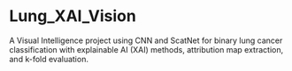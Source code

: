 # Lung_XAI_Vision
A Visual Intelligence project using CNN and ScatNet for binary lung cancer classification with explainable AI (XAI) methods, attribution map extraction, and k-fold evaluation.

